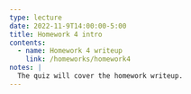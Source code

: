 ```yaml
---
type: lecture
date: 2022-11-9T14:00:00-5:00
title: Homework 4 intro
contents:
  - name: Homework 4 writeup
    link: /homeworks/homework4
notes: | 
  The quiz will cover the homework writeup.
---
```

